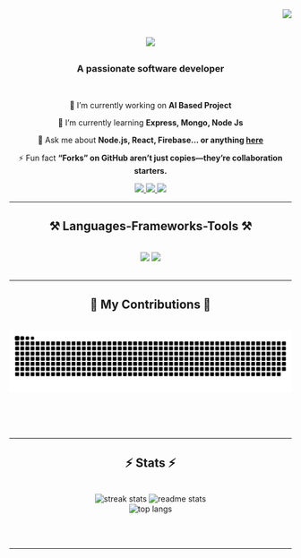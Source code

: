 <img align="right" src="https://visitor-badge.laobi.icu/badge?page_id=Am4n-kmr.Am4n-kmr" />

<h1 align="center">
    <img src="https://readme-typing-svg.herokuapp.com?font=Righteous&size=32&duration=3000&pause=5000&vCenter=true&repeat=false&width=435&lines=Hello+There!+I'm+Aman+Kumar" />
</h1>

<h3 align="center">A passionate software developer </h3>

<br/>

<div align="center">
 
 🔭 I’m currently working on **AI Based Project**
 
 🌱 I’m currently learning **Express, Mongo, Node Js**

💬 Ask me about **Node.js, React, Firebase... or anything [here](https://github.com/Am4n-kmr/Am4n-kmr/issues)**

⚡ Fun fact **“Forks” on GitHub aren’t just copies—they’re collaboration starters.**

 </div>
 
<div align="center"> 
  <a href="mailto:aman.krs1004@gmail.com">
    <img src="https://img.shields.io/badge/Gmail-333333?style=for-the-badge&logo=gmail&logoColor=red" />
  </a>
  <a href="https://linkedin.com/in/am4n-kmr" target="_blank">
    <img src="https://img.shields.io/badge/LinkedIn-0077B5?style=for-the-badge&logo=linkedin&logoColor=white" target="_blank" />
  </a>
  <a href="https://am4n-kmr.github.io/Portfolio-me/" target="_blank">
     <img src="https://img.shields.io/badge/Portfolio-FF5722?style=for-the-badge&logo=todoist&logoColor=white" target="_blank" /> <!-- sqlite, safari, google-chrome are other good icon options -->
  </a>
</div>

 <hr/>
 
<h2 align="center">⚒️ Languages-Frameworks-Tools ⚒️</h2>
<br/>
<div align="center">
    <img src="https://skillicons.dev/icons?i=react,bootstrap,html,css,vscode,github,tailwind,git,r" />
    <img src="https://skillicons.dev/icons?i=nodejs,python,javascript,express,firebase,mongodb,c,java,nextjs,mysql" /><br>
</div>

<br/>
<hr/>

<div align="center">
  <h2>🐍 My Contributions 🐍</h2>
  <br>
  <img alt="snake eating my contributions" src="https://raw.githubusercontent.com/salesp07/salesp07/output/github-contribution-grid-snake.svg" />
  
  <br/><br/><br/>
</div>

<hr/>

<h2 align="center">⚡ Stats ⚡</h2>
<br>
<div align=center>
  <img width=390 src="https://github-readme-streak-stats-salesp07.vercel.app/?user=Am4n-kmr&count_private=true&theme=react&border_radius=10" alt="streak stats"/>
  <img width=390 src="https://github-readme-stats-salesp07.vercel.app/api?username=Am4n-kmr&count_private=true&show_icons=true&theme=react&rank_icon=github&border_radius=10" alt="readme stats" />
  <br/>
  <img width=325 align="center" src="https://github-readme-stats-salesp07.vercel.app/api/top-langs/?username=Am4n-kmr&hide=HTML&langs_count=8&layout=compact&theme=react&border_radius=10&size_weight=0.5&count_weight=0.5&exclude_repo=github-readme-stats" alt="top langs" />
</div>

<br/><br/>

<hr/>

<br/>

<div align="center">

</div>

<br/>
